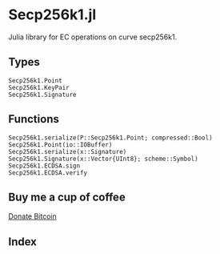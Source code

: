 # Secp256k1.jl

Julia library for EC operations on curve secp256k1.

## Types

```@docs
Secp256k1.Point
Secp256k1.KeyPair
Secp256k1.Signature
```

## Functions

```@docs
Secp256k1.serialize(P::Secp256k1.Point; compressed::Bool)
Secp256k1.Point(io::IOBuffer)
Secp256k1.serialize(x::Signature)
Secp256k1.Signature(x::Vector{UInt8}; scheme::Symbol)
Secp256k1.ECDSA.sign
Secp256k1.ECDSA.verify
```

## Buy me a cup of coffee

[Donate Bitcoin](bitcoin:34nvxratCQcQgtbwxMJfkmmxwrxtShTn67)

## Index

```@index
```
